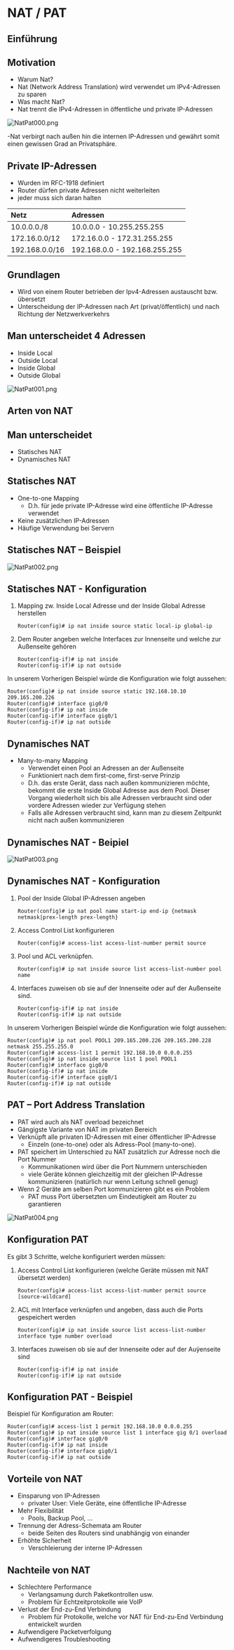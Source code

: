 NAT / PAT
====

**Einführung**
----

Motivation
----

- Warum Nat?
- Nat (Network Address Translation) wird verwendet um IPv4-Adressen zu sparen
- Was macht Nat?
- Nat trennt die IPv4-Adressen in öffentliche und private IP-Adressen

![NatPat000.png](./images/NatPat000.png)

-Nat verbirgt nach außen hin die internen IP-Adressen und gewährt somit einen gewissen Grad an Privatsphäre.

Private IP-Adressen
----

- Wurden im RFC-1918 definiert
- Router dürfen private Adressen nicht weiterleiten
- jeder muss sich daran halten

| Netz           | Adressen                      |
|:-------------- |:----------------------------- |
| 10.0.0.0./8    | 10.0.0.0 - 10.255.255.255     |
| 172.16.0.0/12  | 172.16.0.0 - 172.31.255.255   |
| 192.168.0.0/16 | 192.168.0.0 - 192.168.255.255 |

Grundlagen
----

- Wird von einem Router betrieben der Ipv4-Adressen austauscht bzw. übersetzt
- Unterscheidung der IP-Adressen nach Art (privat/öffentlich) und nach Richtung der Netzwerkverkehrs 

Man unterscheidet 4 Adressen
----

- Inside Local
- Outside Local
- Inside Global
- Outside Global

![NatPat001.png](./images/NatPat001.png)

**Arten von NAT**
----


Man unterscheidet
----

- Statisches NAT
- Dynamisches NAT

Statisches NAT
----

- One-to-one Mapping
   - D.h. für jede private IP-Adresse wird eine öffentliche IP-Adresse verwendet
- Keine zusätzlichen IP-Adressen
- Häufige Verwendung bei Servern

Statisches NAT – Beispiel
----

![NatPat002.png](./images/NatPat002.png)

Statisches NAT - Konfiguration
----

1. Mapping zw. Inside Local Adresse und der Inside Global Adresse herstellen
   ```
   Router(config)# ip nat inside source static local-ip global-ip
   ```
2. Dem Router angeben welche Interfaces zur Innenseite und welche zur Außenseite gehören
   ```
   Router(config-if)# ip nat inside 
   Router(config-if)# ip nat outside
   ```


In unserem Vorherigen Beispiel würde die Konfiguration wie folgt aussehen:

```
Router(config)# ip nat inside source static 192.168.10.10 209.165.200.226 
Router(config)# interface gig0/0 
Router(config-if)# ip nat inside 
Router(config-if)# interface gig0/1 
Router(config-if)# ip nat outside
```

Dynamisches NAT
----

- Many-to-many Mapping
   - Verwendet einen Pool an Adressen an der Außenseite
   - Funktioniert nach dem first-come, first-serve Prinzip
   - D.h. das erste Gerät, dass nach außen kommunizieren möchte, bekommt die erste Inside Global Adresse aus dem Pool. Dieser Vorgang wiederholt sich bis alle Adressen verbraucht sind oder vordere Adressen wieder zur Verfügung stehen
   - Falls alle Adressen verbraucht sind, kann man zu diesem Zeitpunkt nicht nach außen kommunizieren

Dynamisches NAT - Beipiel
----

![NatPat003.png](./images/NatPat003.png)

Dynamisches NAT - Konfiguration
----

1. Pool der Inside Global IP-Adressen angeben
   ```
   Router(config)# ip nat pool name start-ip end-ip {netmask netmask|prex-length prex-length}
   ```
2. Access Control List konfigurieren
   ```
   Router(config)# access-list access-list-number permit source
   ```
3. Pool und ACL verknüpfen.
   ```
   Router(config)# ip nat inside source list access-list-number pool name
   ```
4. Interfaces zuweisen ob sie auf der Innenseite oder auf der Außenseite sind.
   ```
   Router(config-if)# ip nat inside 
   Router(config-if)# ip nat outside
   ```


In unserem Vorherigen Beispiel würde die Konfiguration wie folgt aussehen:
```
Router(config)# ip nat pool POOL1 209.165.200.226 209.165.200.228 netmask 255.255.255.0 
Router(config)# access-list 1 permit 192.168.10.0 0.0.0.255 
Router(config)# ip nat inside source list 1 pool POOL1 
Router(config)# interface gig0/0 
Router(config-if)# ip nat inside 
Router(config-if)# interface gig0/1 
Router(config-if)# ip nat outside
```

**PAT – Port Address Translation**
----

- PAT wird auch als NAT overload bezeichnet
- Gängigste Variante von NAT im privaten Bereich
- Verknüpft alle privaten ID-Adressen mit einer öffentlicher IP-Adresse
   - Einzeln (one-to-one) oder als Adress-Pool (many-to-one). 
- PAT speichert im Unterschied zu NAT zusätzlich zur Adresse noch die Port Nummer
   - Kommunikationen wird über die Port Nummern unterschieden
   - viele Geräte können gleichzeitig mit der gleichen IP-Adresse 			      kommunizieren (natürlich nur wenn Leitung schnell genug)
- Wenn 2 Geräte am selben Port kommunizieren gibt es ein Problem
   -  PAT muss Port übersetzten um Eindeutigkeit am Router zu garantieren


![NatPat004.png](./images/NatPat004.png)


Konfiguration PAT
----

Es gibt 3 Schritte, welche konfiguriert werden müssen:

1. Access Control List konfigurieren (welche Geräte müssen mit NAT übersetzt werden)
   ```
   Router(config)# access-list access-list-number permit source [source-wildcard]
   ```
2. ACL mit Interface verknüpfen und angeben, dass auch die Ports gespeichert werden
   ```
   Router(config)# ip nat inside source list access-list-number interface type number overload
   ```
3. Interfaces zuweisen ob sie auf der Innenseite oder auf der Auÿenseite sind
   ```
   Router(config-if)# ip nat inside
   Router(config-if)# ip nat outside
   ```

Konfiguration PAT - Beispiel
----

Beispiel für Konfiguration am Router:

```
Router(config)# access-list 1 permit 192.168.10.0 0.0.0.255
Router(config)# ip nat inside source list 1 interface gig 0/1 overload
Router(config)# interface gig0/0
Router(config-if)# ip nat inside
Router(config-if)# interface gig0/1
Router(config-if)# ip nat outside
```

Vorteile von NAT
----

- Einsparung von IP-Adressen
   - privater User: Viele Geräte, eine öffentliche IP-Adresse
- Mehr Flexibilität
   - Pools, Backup Pool, …
- Trennung der Adress-Schemata am Router
   - beide Seiten des Routers sind unabhängig von einander
- Erhöhte Sicherheit
   - Verschleierung der interne IP-Adressen

Nachteile von NAT
----

- Schlechtere Performance
   - Verlangsamung durch Paketkontrollen usw.
   - Problem für Echtzeitprotokolle wie VoIP
- Verlust der End-zu-End Verbindung 
   - Problem für Protokolle, welche vor NAT für End-zu-End Verbindung entwickelt wurden
- Aufwendigere Packetverfolgung 
- Aufwendigeres Troubleshooting